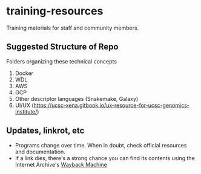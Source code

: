 # training-resources
Training materials for staff and community members.


## Suggested Structure of Repo
Folders organizing these technical concepts
1) Docker
2) WDL
3) AWS
4) GCP
5) Other descriptor languages (Snakemake, Galaxy)
6) UI/UX (https://ucsc-xena.gitbook.io/ux-resource-for-ucsc-genomics-institute/)

## Updates, linkrot, etc
* Programs change over time. When in doubt, check official resources and documentation.
* If a link dies, there's a strong chance you can find its contents using the Internet Archive's [Wayback Machine](https://web.archive.org/)